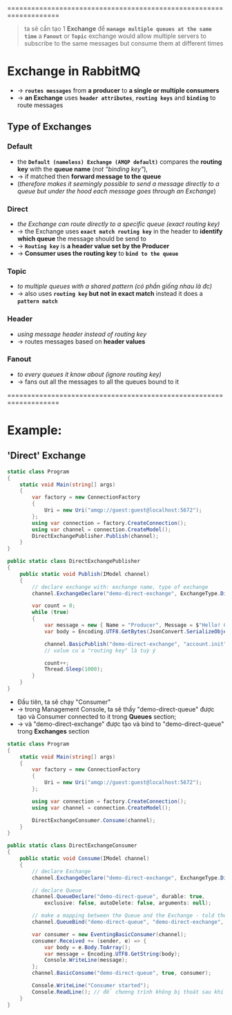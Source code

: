 
===================================================================
> ta sẽ cần tạo 1 **Exchange** để **`manage multiple queues at the same time`**
> a **`Fanout`** or **`Topic`** exchange would allow multiple servers to subscribe to the same messages but consume them at different times

# Exchange in RabbitMQ
* -> **`routes messages`** from **a producer** to **a single or multiple consumers**
* -> **an Exchange** uses **`header attributes`**, **`routing keys`** and **`binding`** to route messages

## Type of Exchanges

### Default
* the **`Default (nameless) Exchange (AMQP default)`** compares the **routing key** with the **queue name** (_not "binding key"_), 
* -> if matched then **forward message to the queue** 
* (_therefore makes it seemingly possible to send a message directly to a queue but under the hood each message goes through an Exchange_)

### Direct
* _the Exchange can route directly to a specific queue (exact routing key)_
* -> the Exchange uses **`exact match routing key`** in the header to **identify which queue** the message should be send to
* -> **`Routing key`** is **a header value set by the Producer**
* -> **Consumer uses the routing key** to **`bind to the queue`**

### Topic
* _to multiple queues with a shared pattern (có phần giống nhau là đc)_
* -> also uses **`routing key` but not in exact match** instead it does a **`pattern match`**

### Header
* _using message header instead of routing key_
* -> routes messages based on **header values**

### Fanout
* _to every queues it know about (ignore routing key)_
* -> fans out all the messages to all the queues bound to it

===================================================================
# Example: 

## 'Direct' Exchange

```cs - create a Direct Exchange Publisher
static class Program
{
    static void Main(string[] args)
    {
        var factory = new ConnectionFactory
        {
            Uri = new Uri("amqp://guest:guest@localhost:5672");
        };
        using var connection = factory.CreateConnection();
        using var channel = connection.CreateModel();
        DirectExchangePublisher.Publish(channel);
    }
}

public static class DirectExchangePublisher 
{
    public static void Publish(IModel channel)
    {
        // declare exchange with: exchange name, type of exchange
        channel.ExchangeDeclare("demo-direct-exchange", ExchangeType.Direct);

        var count = 0;
        while (true)
        {
            var message = new { Name = "Producer", Message = $"Hello! Count: {count}" };
            var body = Encoding.UTF8.GetBytes(JsonConvert.SerializeObject(message));

            channel.BasicPublish("demo-direct-exchange", "account.init", null, body);
            // value của "routing key" là tuỳ ý

            count++;
            Thread.Sleep(1000);
        }
    }
}
```

* Đầu tiên, ta sẽ chạy "Consumer"
* -> trong Management Console, ta sẽ thấy "demo-direct-queue" được tạo và Consumer connected to it trong **Queues** section; 
* -> và "demo-direct-exchange" được tạo và bind to "demo-direct-queue" trong **Exchanges** section
```cs - Consumer
static class Program
{
    static void Main(string[] args)
    {
        var factory = new ConnectionFactory
        {
            Uri = new Uri("amqp://guest:guest@localhost:5672");
        };

        using var connection = factory.CreateConnection();
        using var channel = connection.CreateModel();

        DirectExchangeConsumer.Consume(channel);
    }
}

public static class DirectExchangeConsumer
{
    public static void Consume(IModel channel)
    {
        // declare Exchange
        channel.ExchangeDeclare("demo-direct-exchange", ExchangeType.Direct);

        // declare Queue
        channel.QueueDeclare("demo-direct-queue", durable: true, 
            exclusive: false, autoDelete: false, arguments: null);

        // make a mapping between the Queue and the Exchange - told the Exchange to bind to specific Queue
        channel.QueueBind("demo-direct-queue", "demo-direct-exchange", "account.init")

        var consumer = new EventingBasicConsumer(channel);
        consumer.Received += (sender, e) => {
            var body = e.Body.ToArray();
            var message = Encoding.UTF8.GetString(body);
            Console.WriteLine(message);
        };
        channel.BasicConsume("demo-direct-queue", true, consumer);

        Console.WriteLine("Consumer started");
        Console.ReadLine(); // để chương trình không bị thoát sau khi chạy xong
    }
}
```
